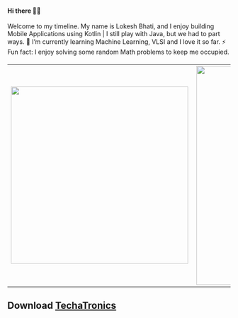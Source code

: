 

<h4 align="left">
 Hi there 👋🏾
</h4>
<p align="left">
Welcome to my timeline. My name is Lokesh Bhati, and I enjoy building Mobile Applications using Kotlin | I still play with Java, but we had to part ways. 
 🌱 I’m currently learning Machine Learning, VLSI and I love it so far.
 ⚡ Fun fact: I enjoy solving some random Math problems to keep me occupied.
<h5 align="left">
<center>
<table>
  <tr>
      <td><img width="400px" align="left" src="https://github-readme-stats.vercel.app/api/top-langs/?username=Bhati1998&hide=html&layout=compact" /></td>
      <td><img width="495px" align="left" src="https://github-readme-stats.vercel.app/api?username=Bhati1998&theme=default" /></td>
  </tr>   
</table>
</center>

  
 ## Download [TechaTronics](https://play.google.com/store/apps/details?id=com.lokeshBhati.techatronics)


